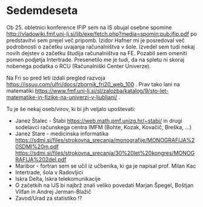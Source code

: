 # Sedemdeseta

Ob 25. obletnici konference IFIP sem na IS obujal osebne spomine
http://vladowiki.fmf.uni-lj.si/lib/exe/fetch.php?media=spomin:pub:ifip.pdf
po predstavitvi sem prejel več pripomb. Izidor Hafner mi je posredoval več podrobnosti o začetku uvajanja računalništva v šole. Izvedel sem tudi nekaj novih dejstev o začetku študija računalništva na FE. Pozabil sem omeniti pomen podjetja Intertrade. Presenetilo me je tudi, da na spletu ni skoraj nobenega podatka o RCU (Računalniški Center Univerze).

Na Fri so pred leti izdali pregled razvoja https://issuu.com/ulfri/docs/zbornik_fri20_web_100 .
Prav tako lani na matematiki https://www.fmf.uni-lj.si/sl/zalozba/katalog/9/sto-let-matematike-in-fizike-na-univerzi-v-ljubljani/ .

Tu je še nekaj oseb/virov, ki bi jih veljalo upoštevati:
* Janez Štalec - Štabi https://web.math.pmf.unizg.hr/~stabi/ in drugi sodelavci računskega centra IMFM (Bohte, Kozak, Kovačič, Breška, ...)
* Janez Stare - medicinska informatika  https://sdmi.si/files/strokovna_srecanja/monografije/MONOGRAFIJA%20SDMI%20m.pdf
https://sdmi.si/files/strokovna_srecanja/30%20let%20kongres/MONOGRAFIJA%202del.pdf
* Maribor - fortran sem se učil iz učbenika, ki ga je napisal prof. Milan Kac
* Intertrade, šola v  Radovljici
* Iskra Delta, Iskra telekomunikacije
* O začetkih na IJS bi najbrž znali veliko povedati Marjan Špegel, Boštjan Vilfan in Andrej Jerman-Blažič
* Zavod/Urad za statistiko !?
